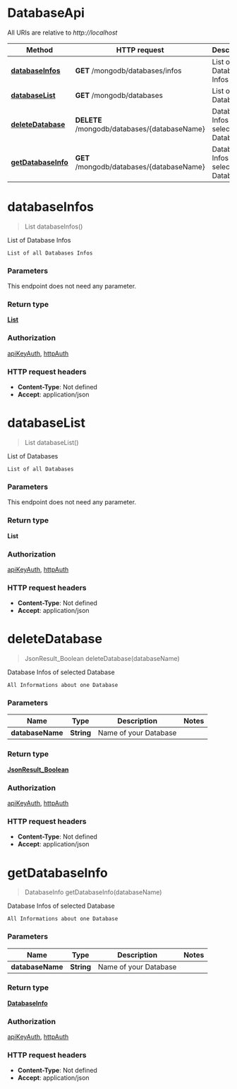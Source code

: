 # DatabaseApi

All URIs are relative to *http://localhost*

Method | HTTP request | Description
------------- | ------------- | -------------
[**databaseInfos**](DatabaseApi.md#databaseInfos) | **GET** /mongodb/databases/infos | List of Database Infos
[**databaseList**](DatabaseApi.md#databaseList) | **GET** /mongodb/databases | List of Databases
[**deleteDatabase**](DatabaseApi.md#deleteDatabase) | **DELETE** /mongodb/databases/{databaseName} | Database Infos of selected Database
[**getDatabaseInfo**](DatabaseApi.md#getDatabaseInfo) | **GET** /mongodb/databases/{databaseName} | Database Infos of selected Database


<a name="databaseInfos"></a>
# **databaseInfos**
> List databaseInfos()

List of Database Infos

    List of all Databases Infos

### Parameters
This endpoint does not need any parameter.

### Return type

[**List**](../Models/DatabaseInfo.md)

### Authorization

[apiKeyAuth](../README.md#apiKeyAuth), [httpAuth](../README.md#httpAuth)

### HTTP request headers

- **Content-Type**: Not defined
- **Accept**: application/json

<a name="databaseList"></a>
# **databaseList**
> List databaseList()

List of Databases

    List of all Databases

### Parameters
This endpoint does not need any parameter.

### Return type

**List**

### Authorization

[apiKeyAuth](../README.md#apiKeyAuth), [httpAuth](../README.md#httpAuth)

### HTTP request headers

- **Content-Type**: Not defined
- **Accept**: application/json

<a name="deleteDatabase"></a>
# **deleteDatabase**
> JsonResult_Boolean deleteDatabase(databaseName)

Database Infos of selected Database

    All Informations about one Database

### Parameters

Name | Type | Description  | Notes
------------- | ------------- | ------------- | -------------
 **databaseName** | **String**| Name of your Database | 

### Return type

[**JsonResult_Boolean**](../Models/JsonResult_Boolean.md)

### Authorization

[apiKeyAuth](../README.md#apiKeyAuth), [httpAuth](../README.md#httpAuth)

### HTTP request headers

- **Content-Type**: Not defined
- **Accept**: application/json

<a name="getDatabaseInfo"></a>
# **getDatabaseInfo**
> DatabaseInfo getDatabaseInfo(databaseName)

Database Infos of selected Database

    All Informations about one Database

### Parameters

Name | Type | Description  | Notes
------------- | ------------- | ------------- | -------------
 **databaseName** | **String**| Name of your Database | 

### Return type

[**DatabaseInfo**](../Models/DatabaseInfo.md)

### Authorization

[apiKeyAuth](../README.md#apiKeyAuth), [httpAuth](../README.md#httpAuth)

### HTTP request headers

- **Content-Type**: Not defined
- **Accept**: application/json

